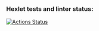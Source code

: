 ### Hexlet tests and linter status:
[![Actions Status](https://github.com/SvetlanaMaksimova/fullstack-javascript-project-4/workflows/hexlet-check/badge.svg)](https://github.com/SvetlanaMaksimova/fullstack-javascript-project-4/actions)